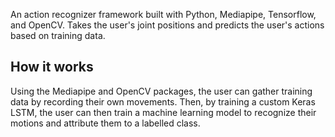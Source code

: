 An action recognizer framework built with Python, Mediapipe, Tensorflow, and OpenCV. Takes the user's joint positions and predicts the user's actions based on training data.

## How it works
Using the Mediapipe and OpenCV packages, the user can gather training data by recording their own movements. Then, by training a custom Keras LSTM, the user can then train a machine learning model to recognize their motions and attribute them to a labelled class.
